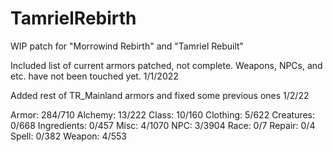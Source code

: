 # TamrielRebirth
WIP patch for "Morrowind Rebirth" and "Tamriel Rebuilt"

Included list of current armors patched, not complete. Weapons, NPCs, and etc. have not been touched yet. 1/1/2022

Added rest of TR_Mainland armors and fixed some previous ones 1/2/22

Armor: 284/710
Alchemy: 13/222
Class: 10/160
Clothing: 5/622
Creatures: 0/668
Ingredients: 0/457
Misc: 4/1070
NPC: 3/3904
Race: 0/7
Repair: 0/4
Spell: 0/382
Weapon: 4/553
